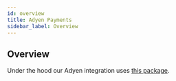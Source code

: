 ```yaml
---
id: overview
title: Adyen Payments
sidebar_label: Overview
---
```


## Overview

Under the hood our Adyen integration uses [this package](https://github.com/Adyen/adyen-node-api-library).
